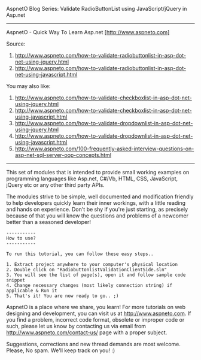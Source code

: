 AspnetO Blog Series: Validate RadioButtonList using JavaScript/jQuery in Asp.net

------------------------------------------------------------------------------------
AspnetO - Quick Way To Learn Asp.net [http://www.aspneto.com]

Source:
1. http://www.aspneto.com/how-to-validate-radiobuttonlist-in-asp-dot-net-using-jquery.html
2. http://www.aspneto.com/how-to-validate-radiobuttonlist-in-asp-dot-net-using-javascript.html

You may also like:
1. http://www.aspneto.com/how-to-validate-checkboxlist-in-asp-dot-net-using-jquery.html
2. http://www.aspneto.com/how-to-validate-checkboxlist-in-asp-dot-net-using-javascript.html
3. http://www.aspneto.com/how-to-validate-dropdownlist-in-asp-dot-net-using-jquery.html
4. http://www.aspneto.com/how-to-validate-dropdownlist-in-asp-dot-net-using-javascript.html
5. http://www.aspneto.com/100-frequently-asked-interview-questions-on-asp-net-sql-server-oop-concepts.html
------------------------------------------------------------------------------------

This set of modules that is intended to provide small working examples on programming languages like 
Asp.net, C#/Vb, HTML, CSS, JavaScript, jQuery etc or any other third party APIs.

The modules strive to be simple, well documented and modification friendly to help developers quickly learn 
their inner workings, with a little reading and hands on experience. Don't be shy if you're just starting, 
as precisely because of that you will know the questions and problems of a newcomer better than a seasoned developer!

	-----------
	How to use?
	-----------

	To run this tutorial, you can follow these easy steps..

	1. Extract project anywhere to your computer's physical location
	2. Double click on "RadiobuttonlistValidationClientSide.sln"
	3. You will see the list of page(s), open it and follow sample code snippet
	4. Change necessary changes (most likely connection string) if applicable & Run it
	5. That's it! You are now ready to go.. ;)

AspnetO is a place where we share, you learn! For more tutorials on web designing and development, 
you can visit us at http://www.aspneto.com. If you find a problem, incorrect code format, 
obsolete or improper code or such, please let us know by contacting us via email 
from http://www.aspneto.com/contact-us/ page with a proper subject. 

Suggestions, corrections and new thread demands are most welcome. Please, No spam. We'll keep track on you! :)
